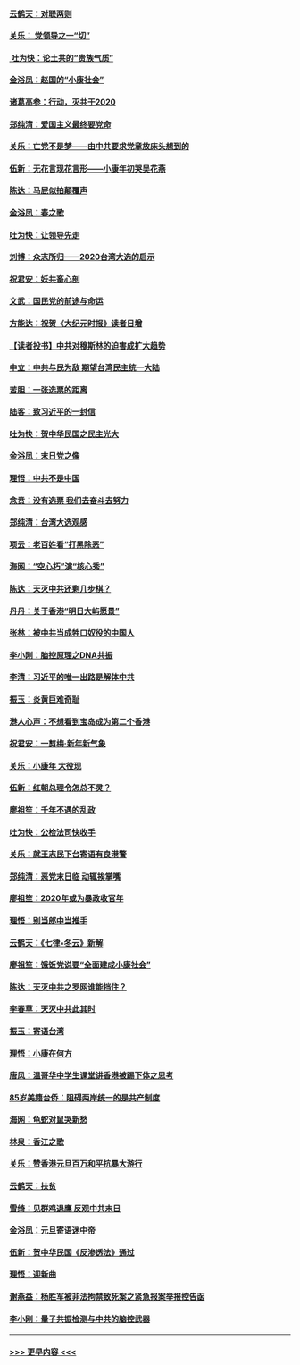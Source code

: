 #### [云鹤天：对联两则](../pages/nsc993/n11805957.md?t=01201411) 
#### [关乐： 党领导之一“切”](../pages/nsc993/n11804505.md?t=01201411) 
#### [ 吐为快：论土共的“贵族气质”](../pages/nsc993/n11804490.md?t=01201411) 
#### [金浴凤：赵国的“小康社会”](../pages/nsc993/n11804452.md?t=01201411) 
#### [诸葛高参：行动，灭共于2020](../pages/nsc993/n11804120.md?t=01201411) 
#### [郑纯清：爱国主义最终要党命](../pages/nsc993/n11802197.md?t=01201411) 
#### [关乐：亡党不是梦——由中共要求党章放床头想到的](../pages/nsc993/n11802156.md?t=01201411) 
#### [伍新：无花言现花言形——小康年初哭吴花燕](../pages/nsc993/n11800044.md?t=01201411) 
#### [陈达：马屁似拍颠覆声](../pages/nsc993/n11800010.md?t=01201411) 
#### [金浴凤：春之歌](../pages/nsc993/n11797687.md?t=01201411) 
#### [吐为快：让领导先走](../pages/nsc993/n11797512.md?t=01201411) 
#### [刘博：众志所归——2020台湾大选的启示](../pages/nsc993/n11796878.md?t=01201411) 
#### [祝君安：妖共畜心剖](../pages/nsc993/n11794273.md?t=01201411) 
#### [文武：国民党的前途与命运](../pages/nsc993/n11794198.md?t=01201411) 
#### [方能达：祝贺《大纪元时报》读者日增](../pages/nsc993/n11793807.md?t=01201411) 
#### [【读者投书】中共对穆斯林的迫害成扩大趋势](../pages/nsc993/n11791371.md?t=01201411) 
#### [中立：中共与民为敌 期望台湾民主统一大陆](../pages/nsc993/n11790392.md?t=01201411) 
#### [苦胆：一张选票的距离](../pages/nsc993/n11788914.md?t=01201411) 
#### [陆客：致习近平的一封信](../pages/nsc993/n11788867.md?t=01201411) 
#### [吐为快：贺中华民国之民主光大](../pages/nsc993/n11788618.md?t=01201411) 
#### [金浴凤：末日党之像](../pages/nsc993/n11787475.md?t=01201411) 
#### [理悟：中共不是中国](../pages/nsc993/n11787463.md?t=01201411) 
#### [念贲：没有选票  我们去奋斗去努力](../pages/nsc993/n11787398.md?t=01201411) 
#### [郑纯清：台湾大选观感](../pages/nsc993/n11786210.md?t=01201411) 
#### [项云：老百姓看“打黑除恶”](../pages/nsc993/n11785398.md?t=01201411) 
#### [海网：“空心朽”演“核心秀”](../pages/nsc993/n11783874.md?t=01201411) 
#### [陈达：天灭中共还剩几步棋？](../pages/nsc993/n11783719.md?t=01201411) 
#### [丹丹：关于香港“明日大屿愿景”](../pages/nsc993/n11783273.md?t=01201411) 
#### [张林：被中共当成牲口奴役的中国人](../pages/nsc993/n11782397.md?t=01201411) 
#### [李小刚：脑控原理之DNA共振](../pages/nsc993/n11780962.md?t=01201411) 
#### [李清：习近平的唯一出路是解体中共](../pages/nsc993/n11780866.md?t=01201411) 
#### [振玉：炎黄巨难奇耻](../pages/nsc993/n11779632.md?t=01201411) 
#### [港人心声：不想看到宝岛成为第二个香港](../pages/nsc993/n11778817.md?t=01201411) 
#### [祝君安：一剪梅‧新年新气象](../pages/nsc993/n11776340.md?t=01201411) 
#### [关乐：小康年 大役现](../pages/nsc993/n11774213.md?t=01201411) 
#### [伍新：红朝总理令怎总不灵？](../pages/nsc993/n11770813.md?t=01201411) 
#### [廖祖笙：千年不遇的乱政](../pages/nsc993/n11770373.md?t=01201411) 
#### [吐为快：公检法司快收手](../pages/nsc993/n11770359.md?t=01201411) 
#### [关乐：就王志民下台寄语有良港警](../pages/nsc993/n11769903.md?t=01201411) 
#### [郑纯清：恶党末日临 动辄挨掌嘴](../pages/nsc993/n11769356.md?t=01201411) 
#### [廖祖笙：2020年或为暴政收官年](../pages/nsc993/n11768216.md?t=01201411) 
#### [理悟：别当郎中当推手](../pages/nsc993/n11768243.md?t=01201411) 
#### [云鹤天：《七律▪冬云》新解](../pages/nsc993/n11768204.md?t=01201411) 
#### [廖祖笙：饿饭党说要“全面建成小康社会”](../pages/nsc993/n11767482.md?t=01201411) 
#### [陈达：天灭中共之罗网谁能挡住？](../pages/nsc993/n11767465.md?t=01201411) 
#### [李春草：天灭中共此其时](../pages/nsc993/n11767452.md?t=01201411) 
#### [振玉：寄语台湾](../pages/nsc993/n11767432.md?t=01201411) 
#### [理悟：小康在何方](../pages/nsc993/n11767394.md?t=01201411) 
#### [唐风：温哥华中学生课堂讲香港被踢下体之思考](../pages/nsc993/n11766848.md?t=01201411) 
#### [85岁美籍台侨：阻碍两岸统一的是共产制度](../pages/nsc993/n11765043.md?t=01201411) 
#### [海网：龟蛇对鼠哭新愁](../pages/nsc993/n11764895.md?t=01201411) 
#### [林泉：香江之歌](../pages/nsc993/n11764415.md?t=01201411) 
#### [关乐：赞香港元旦百万和平抗暴大游行](../pages/nsc993/n11764382.md?t=01201411) 
#### [云鹤天：扶贫](../pages/nsc993/n11764245.md?t=01201411) 
#### [雪绮：见群鸡退鹰  反观中共末日](../pages/nsc993/n11762112.md?t=01201411) 
#### [金浴凤：元旦寄语迷中帝](../pages/nsc993/n11761788.md?t=01201411) 
#### [伍新：贺中华民国《反渗透法》通过](../pages/nsc993/n11761994.md?t=01201411) 
#### [理悟：迎新曲](../pages/nsc993/n11761152.md?t=01201411) 
#### [谢燕益：杨胜军被非法拘禁致死案之紧急报案举报控告函](../pages/nsc993/n11756134.md?t=01201411) 
#### [李小刚：量子共振检测与中共的脑控武器](../pages/nsc993/n11754518.md?t=01201411) 

----
#### [ >>> 更早内容 <<< ](../indexes/nsc993-earlier.md)
